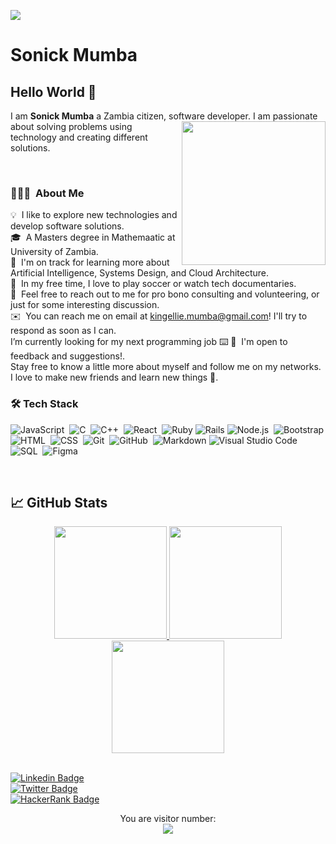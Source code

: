 ![](https://img.shields.io/badge/Microverse-blueviolet)

# Sonick Mumba 

 ## Hello World 👋
 
  I am **Sonick Mumba** a Zambia citizen, software developer. <img align='right' src="./programmer.gif" width="230"> I am passionate about solving problems using technology and creating different solutions.
   
<br/>

### 👨🏻‍💻 &nbsp;About Me

💡 &nbsp;I like to explore new technologies and develop software solutions.\
🎓 &nbsp;A Masters degree in Mathemaatic at University of Zambia.\
🌱 &nbsp;I'm on track for learning more about Artificial Intelligence, Systems Design, and Cloud Architecture.\
🎷 &nbsp;In my free time, I love to play soccer or watch tech documentaries.\
💬 &nbsp;Feel free to reach out to me for pro bono consulting and volunteering, or just for some interesting discussion.\
✉️ &nbsp;You can reach me on email at kingellie.mumba@gmail.com! I'll try to respond as soon as I can.\
I’m currently looking for my next programming job :keyboard:
📄 &nbsp;I'm open to feedback and suggestions!.\
Stay free to know a little more about myself and follow me on my networks. I love to make new friends and learn new things :pray:.
<br/>

### 🛠 Tech Stack

![JavaScript](https://img.shields.io/badge/-JavaScript-05122A?style=flat&logo=javascript)&nbsp;
![C](https://img.shields.io/badge/-C-05122A?style=flat&logo=C&logoColor=A8B9CC)&nbsp;
![C++](https://img.shields.io/badge/-C++-05122A?style=flat&logo=C%2B%2B&logoColor=00599C)&nbsp;
![React](https://img.shields.io/badge/-React-05122A?style=flat&logo=react)&nbsp;
![Ruby](https://img.shields.io/badge/ruby-%23CC342D.svg?style=for-the-badge&logo=ruby&logoColor=white)
![Rails](https://img.shields.io/badge/rails-%23CC0000.svg?style=for-the-badge&logo=ruby-on-rails&logoColor=white)
![Node.js](https://img.shields.io/badge/-Node.js-05122A?style=flat&logo=node.js)&nbsp;
![Bootstrap](https://img.shields.io/badge/-Bootstrap-05122A?style=flat&logo=bootstrap&logoColor=563D7C)\
![HTML](https://img.shields.io/badge/-HTML-05122A?style=flat&logo=HTML5)&nbsp;
![CSS](https://img.shields.io/badge/-CSS-05122A?style=flat&logo=CSS3&logoColor=1572B6)&nbsp;
![Git](https://img.shields.io/badge/-Git-05122A?style=flat&logo=git)&nbsp;
![GitHub](https://img.shields.io/badge/-GitHub-05122A?style=flat&logo=github)&nbsp;
![Markdown](https://img.shields.io/badge/-Markdown-05122A?style=flat&logo=markdown)
![Visual Studio Code](https://img.shields.io/badge/-Visual%20Studio%20Code-05122A?style=flat&logo=visual-studio-code&logoColor=007ACC)&nbsp;
![SQL](https://img.shields.io/badge/-SQL-05122A?style=flat&logo=sql)&nbsp;
![Figma](https://img.shields.io/badge/-Figma-05122A?style=flat&logo=figma&logoColor=1572B6)

<br/>



## &#x1f4c8; GitHub Stats
<div align='center'>
  <a href="https://github.com/Sonickmumba">
    <img height="180px" src="https://github-readme-stats.vercel.app/api?username=Sonickmumba&show_icons=true&include_all_commits=true" />
  </a> 

  <a href="https://github.com/Sonickmumba">
    <img height="180px" src="https://github-readme-stats.vercel.app/api/top-langs/?username=Sonickmumba&layout=compact" />
  </a>


  <div align="center">
    <a href="https://github.com/Sonickmumba">
      <img height="180px" src="https://github-readme-streak-stats.herokuapp.com/?user=Sonickmumba" />
    </a>
  </div>   
</div>
<br/>

[![Linkedin Badge](https://img.shields.io/badge/-Mumba%20Sonick-blue?style=plastic&logo=Linkedin&logoColor=white&link=https://www.linkedin.com/in/sonick-m-301557a2/)](https://www.linkedin.com/in/sonick-m-301557a2/)\
[![Twitter Badge](https://img.shields.io/badge/-@MumbaSonick-1ca0f1?style=plastic&labelColor=1ca0f1&logo=twitter&logoColor=white&link=https://twitter.com/MumbaSonick)](https://twitter.com/MumbaSonick)\
[![HackerRank Badge](https://img.shields.io/badge/-@kingellie_mumba?style=plastic&labelColor=1ba94c&logo=hackerrank&logoColor=white&link=https://www.hackerrank.com/@kingellie_mumba)](https://www.hackerrank.com/kingellie_mumba)

<p align="center"> 
  You are visitor number: <br>
  <img src="https://profile-counter.glitch.me/Sonickmumba/count.svg" />
</p>
